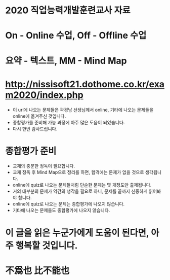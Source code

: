 # 2020 직업능력개발훈련교사 자료
# On - Online 수업, Off - Offline 수업
# 요약 - 텍스트, MM - Mind Map

# http://nissisoft21.dothome.co.kr/exam2020/index.php
- 이 url에 나오는 문제들은 곽경남 선생님께서 online, 기타에 나오는 문제들을 online에 옮겨주신 것입니다.
- 종합평가를 준비해 가능 과정에 아주 많은 도움이 되었습니다.
- 다시 한번 감사드립니다.

# 종합평가 준비
- 교재의 충분한 정독이 필요합니다.
- 교재 정독 후 Mind Map으로 정리를 하면, 합격에는 문제가 없을 것으로 생각됩니다.
- online에 quiz로 나오는 문제들처럼 단순한 문제는 몇 개정도만 출제됩니다.
- 거의 대부분의 문제가 약간의 생각을 필요로 하니, 문제를 끝까지 신중하게 읽어봐야 합니다.
- online에 quiz로 나오는 문제는 종합평가에 나오지 않습니다.
- 기타에 나오는 문제들도 종합평가에 나오지 않습니다.

# 이 글을 읽은 누군가에게 도움이 된다면, 아주 행복할 것입니다.

# 不爲也 比不能也
